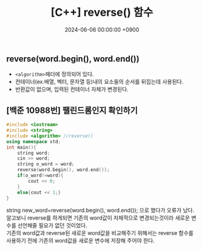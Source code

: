 ﻿---
classes: wide
toc: true
toc_label: "My Table of Contents"
#toc_icon: "cog"
layout: single
title: "[C++] reverse() 함수"
date: "2024-06-06 00:00:00 +0900"
last_modified_at: "2024-06-06 00:00:00 +0900"
categories:
  - C++
tags:
  - c++
author_profile: true
sidebar:
    nav: docs
---

## reverse(word.begin(), word.end())
- `<algorithm>`헤더에 정의되어 있다.
- 컨테이너(ex.배열, 벡터, 문자열 등)내의 요소들의 순서를 뒤집는데 사용된다.
- 반환값이 없으며, 입력된 컨테이너 자체가 변경된다.

## [백준 10988번] 팰린드롬인지 확인하기
```c++
#include <iostream>
#include <string>
#include <algorithm> //reverse()
using namespace std;
int main(){
    string word;
    cin >> word;
    string o_word = word;
    reverse(word.begin(), word.end());
    if(o_word!=word){
        cout << 0;
    }
    else{cout << 1;}
}
```
string new_word=reverse(word.begin(), word.end()); 으로 했다가 오류가 났다.
<br/>알고보니 reverse를 하게되면 기존의 word값이 자체적으로 변경되는것이라 새로운 변수를 선언해줄 필요가 없던 것이었다.
<br/>기존의 word값과 reverse된 새로운 word값을 비교해주기 위해서는 reverse 함수를 사용하기 전에 기존의 word값을 새로운 변수에 저장해 주어야 한다. 
